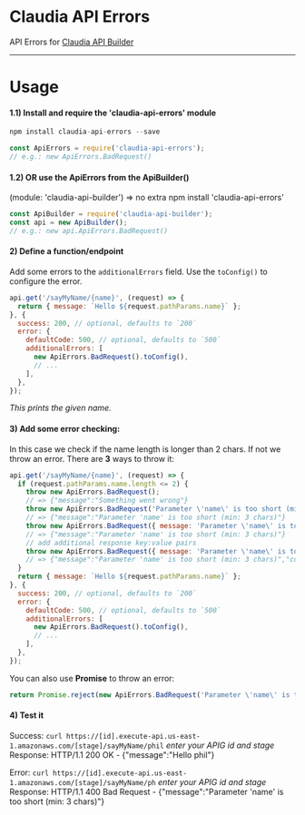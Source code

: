 # Claudia API Errors

API Errors for [Claudia API Builder](https://github.com/claudiajs/claudia-api-builder)

---

# Usage

#### 1.1) Install and require the 'claudia-api-errors' module 
```javascript
npm install claudia-api-errors --save
```
```javascript
const ApiErrors = require('claudia-api-errors');
// e.g.: new ApiErrors.BadRequest()
```

#### 1.2) OR use the ApiErrors from the ApiBuilder() 
(module: 'claudia-api-builder') => no extra npm install 'claudia-api-errors'
```javascript
const ApiBuilder = require('claudia-api-builder');
const api = new ApiBuilder();
// e.g.: new api.ApiErrors.BadRequest()
```

#### 2) Define a function/endpoint 
Add some errors to the `additionalErrors` field. Use the `toConfig()` to configure the error.
```javascript
api.get('/sayMyName/{name}', (request) => {
  return { message: `Hello ${request.pathParams.name}` };
}, {
  success: 200, // optional, defaults to `200`
  error: {
    defaultCode: 500, // optional, defaults to `500`
    additionalErrors: [
      new ApiErrors.BadRequest().toConfig(),
      // ...
    ],
  },
});
```
_This prints the given name._

#### 3) Add some error checking:
In this case we check if the name length is longer than 2 chars. If not we throw an error. There are **3** ways to throw it:
```javascript
api.get('/sayMyName/{name}', (request) => {
  if (request.pathParams.name.length <= 2) {
    throw new ApiErrors.BadRequest(); 
    // => {"message":"Something went wrong"}
    throw new ApiErrors.BadRequest('Parameter \'name\' is too short (min: 3 chars)'); 
    // => {"message":"Parameter 'name' is too short (min: 3 chars)"}
    throw new ApiErrors.BadRequest({ message: 'Parameter \'name\' is too short (min: 3 chars)' }); 
    // => {"message":"Parameter 'name' is too short (min: 3 chars)"}
    // add additional response key:value pairs
    throw new ApiErrors.BadRequest({ message: 'Parameter \'name\' is too short (min: 3 chars)', count: request.pathParams.name.length }); 
    // => {"message":"Parameter 'name' is too short (min: 3 chars)","count":2}
  }
  return { message: `Hello ${request.pathParams.name}` };
}, {
  success: 200, // optional, defaults to `200`
  error: {
    defaultCode: 500, // optional, defaults to `500`
    additionalErrors: [
      new ApiErrors.BadRequest().toConfig(),
      // ...
    ],
  },
});
```
You can also use **Promise** to throw an error:
```javascript
return Promise.reject(new ApiErrors.BadRequest('Parameter \'name\' is too short (min: 3 chars)'));
```

#### 4) Test it

Success:
`curl https://[id].execute-api.us-east-1.amazonaws.com/[stage]/sayMyName/phil` _enter your APIG id and stage_
Response: HTTP/1.1 200 OK - {"message":"Hello phil"}

Error:
`curl https://[id].execute-api.us-east-1.amazonaws.com/[stage]/sayMyName/ph` _enter your APIG id and stage_
Response: HTTP/1.1 400 Bad Request - {"message":"Parameter 'name' is too short (min: 3 chars)"}

